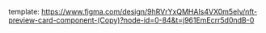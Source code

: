 template: 
https://www.figma.com/design/9hRVrYxQMHAIs4VX0m5eIv/nft-preview-card-component-(Copy)?node-id=0-84&t=j961EmEcrr5d0ndB-0
